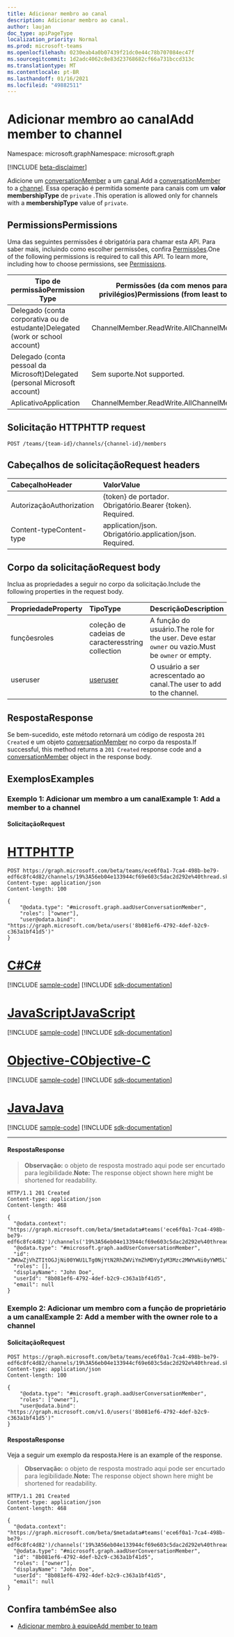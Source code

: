 ```yaml
---
title: Adicionar membro ao canal
description: Adicionar membro ao canal.
author: laujan
doc_type: apiPageType
localization_priority: Normal
ms.prod: microsoft-teams
ms.openlocfilehash: 0230eab4a0b07439f21dc0e44c78b707084ec47f
ms.sourcegitcommit: 1d2adc4062c8e83d23768682cf66a731bccd313c
ms.translationtype: MT
ms.contentlocale: pt-BR
ms.lasthandoff: 01/16/2021
ms.locfileid: "49882511"
---
```

# <a name="add-member-to-channel"></a><span data-ttu-id="e7c63-103">Adicionar membro ao canal</span><span class="sxs-lookup"><span data-stu-id="e7c63-103">Add member to channel</span></span>

<span data-ttu-id="e7c63-104">Namespace: microsoft.graph</span><span class="sxs-lookup"><span data-stu-id="e7c63-104">Namespace: microsoft.graph</span></span>

[!INCLUDE [beta-disclaimer](../../includes/beta-disclaimer.md)]

<span data-ttu-id="e7c63-105">Adicione um [conversationMember](../resources/conversationmember.md) a um [canal](../resources/channel.md).</span><span class="sxs-lookup"><span data-stu-id="e7c63-105">Add a [conversationMember](../resources/conversationmember.md) to a [channel](../resources/channel.md).</span></span> <span data-ttu-id="e7c63-106">Essa operação é permitida somente para canais com um **valor membershipType** de `private` .</span><span class="sxs-lookup"><span data-stu-id="e7c63-106">This operation is allowed only for channels with a **membershipType** value of `private`.</span></span>

## <a name="permissions"></a><span data-ttu-id="e7c63-107">Permissions</span><span class="sxs-lookup"><span data-stu-id="e7c63-107">Permissions</span></span>

<span data-ttu-id="e7c63-p102">Uma das seguintes permissões é obrigatória para chamar esta API. Para saber mais, incluindo como escolher permissões, confira [Permissões](/graph/permissions-reference).</span><span class="sxs-lookup"><span data-stu-id="e7c63-p102">One of the following permissions is required to call this API. To learn more, including how to choose permissions, see [Permissions](/graph/permissions-reference).</span></span>

|<span data-ttu-id="e7c63-110">Tipo de permissão</span><span class="sxs-lookup"><span data-stu-id="e7c63-110">Permission Type</span></span>|<span data-ttu-id="e7c63-111">Permissões (da com menos para a com mais privilégios)</span><span class="sxs-lookup"><span data-stu-id="e7c63-111">Permissions (from least to most privileged)</span></span>|
|---------|-------------|
|<span data-ttu-id="e7c63-112">Delegado (conta corporativa ou de estudante)</span><span class="sxs-lookup"><span data-stu-id="e7c63-112">Delegated (work or school account)</span></span>| <span data-ttu-id="e7c63-113">ChannelMember.ReadWrite.All</span><span class="sxs-lookup"><span data-stu-id="e7c63-113">ChannelMember.ReadWrite.All</span></span> |
|<span data-ttu-id="e7c63-114">Delegado (conta pessoal da Microsoft)</span><span class="sxs-lookup"><span data-stu-id="e7c63-114">Delegated (personal Microsoft account)</span></span>|<span data-ttu-id="e7c63-115">Sem suporte.</span><span class="sxs-lookup"><span data-stu-id="e7c63-115">Not supported.</span></span>|
|<span data-ttu-id="e7c63-116">Aplicativo</span><span class="sxs-lookup"><span data-stu-id="e7c63-116">Application</span></span>| <span data-ttu-id="e7c63-117">ChannelMember.ReadWrite.All</span><span class="sxs-lookup"><span data-stu-id="e7c63-117">ChannelMember.ReadWrite.All</span></span> |

## <a name="http-request"></a><span data-ttu-id="e7c63-118">Solicitação HTTP</span><span class="sxs-lookup"><span data-stu-id="e7c63-118">HTTP request</span></span>
<!-- { "blockType": "ignored"} -->
```http
POST /teams/{team-id}/channels/{channel-id}/members
```

## <a name="request-headers"></a><span data-ttu-id="e7c63-119">Cabeçalhos de solicitação</span><span class="sxs-lookup"><span data-stu-id="e7c63-119">Request headers</span></span>

| <span data-ttu-id="e7c63-120">Cabeçalho</span><span class="sxs-lookup"><span data-stu-id="e7c63-120">Header</span></span>       | <span data-ttu-id="e7c63-121">Valor</span><span class="sxs-lookup"><span data-stu-id="e7c63-121">Value</span></span> |
|:---------------|:--------|
| <span data-ttu-id="e7c63-122">Autorização</span><span class="sxs-lookup"><span data-stu-id="e7c63-122">Authorization</span></span>  | <span data-ttu-id="e7c63-p103">{token} de portador. Obrigatório.</span><span class="sxs-lookup"><span data-stu-id="e7c63-p103">Bearer {token}. Required.</span></span>  |
| <span data-ttu-id="e7c63-125">Content-type</span><span class="sxs-lookup"><span data-stu-id="e7c63-125">Content-type</span></span> | <span data-ttu-id="e7c63-p104">application/json. Obrigatório.</span><span class="sxs-lookup"><span data-stu-id="e7c63-p104">application/json. Required.</span></span> |

## <a name="request-body"></a><span data-ttu-id="e7c63-128">Corpo da solicitação</span><span class="sxs-lookup"><span data-stu-id="e7c63-128">Request body</span></span>

<span data-ttu-id="e7c63-129">Inclua as propriedades a seguir no corpo da solicitação.</span><span class="sxs-lookup"><span data-stu-id="e7c63-129">Include the following properties in the request body.</span></span>

| <span data-ttu-id="e7c63-130">Propriedade</span><span class="sxs-lookup"><span data-stu-id="e7c63-130">Property</span></span>   | <span data-ttu-id="e7c63-131">Tipo</span><span class="sxs-lookup"><span data-stu-id="e7c63-131">Type</span></span> |<span data-ttu-id="e7c63-132">Descrição</span><span class="sxs-lookup"><span data-stu-id="e7c63-132">Description</span></span>|
|:---------------|:--------|:----------|
|<span data-ttu-id="e7c63-133">funções</span><span class="sxs-lookup"><span data-stu-id="e7c63-133">roles</span></span>|<span data-ttu-id="e7c63-134">coleção de cadeias de caracteres</span><span class="sxs-lookup"><span data-stu-id="e7c63-134">string collection</span></span>|<span data-ttu-id="e7c63-135">A função do usuário.</span><span class="sxs-lookup"><span data-stu-id="e7c63-135">The role for the user.</span></span> <span data-ttu-id="e7c63-136">Deve estar `owner` ou vazio.</span><span class="sxs-lookup"><span data-stu-id="e7c63-136">Must be `owner` or empty.</span></span>|
|<span data-ttu-id="e7c63-137">user</span><span class="sxs-lookup"><span data-stu-id="e7c63-137">user</span></span>|[<span data-ttu-id="e7c63-138">user</span><span class="sxs-lookup"><span data-stu-id="e7c63-138">user</span></span>](../resources/user.md)|<span data-ttu-id="e7c63-139">O usuário a ser acrescentado ao canal.</span><span class="sxs-lookup"><span data-stu-id="e7c63-139">The user to add to the channel.</span></span>|

## <a name="response"></a><span data-ttu-id="e7c63-140">Resposta</span><span class="sxs-lookup"><span data-stu-id="e7c63-140">Response</span></span>

<span data-ttu-id="e7c63-141">Se bem-sucedido, este método retornará um código de resposta `201 Created` e um objeto [conversationMember](../resources/conversationmember.md) no corpo da resposta.</span><span class="sxs-lookup"><span data-stu-id="e7c63-141">If successful, this method returns a `201 Created` response code and a [conversationMember](../resources/conversationmember.md) object in the response body.</span></span>

## <a name="examples"></a><span data-ttu-id="e7c63-142">Exemplos</span><span class="sxs-lookup"><span data-stu-id="e7c63-142">Examples</span></span>

### <a name="example-1-add-a-member-to-a-channel"></a><span data-ttu-id="e7c63-143">Exemplo 1: Adicionar um membro a um canal</span><span class="sxs-lookup"><span data-stu-id="e7c63-143">Example 1: Add a member to a channel</span></span>

#### <a name="request"></a><span data-ttu-id="e7c63-144">Solicitação</span><span class="sxs-lookup"><span data-stu-id="e7c63-144">Request</span></span>

# <a name="http"></a>[<span data-ttu-id="e7c63-145">HTTP</span><span class="sxs-lookup"><span data-stu-id="e7c63-145">HTTP</span></span>](#tab/http)
<!-- {
  "blockType": "request",
  "name": "channel_add_member"
} -->
```http
POST https://graph.microsoft.com/beta/teams/ece6f0a1-7ca4-498b-be79-edf6c8fc4d82/channels/19%3A56eb04e133944cf69e603c5dac2d292e%40thread.skype/members
Content-type: application/json
Content-length: 100

{
    "@odata.type": "#microsoft.graph.aadUserConversationMember",
    "roles": ["owner"],
    "user@odata.bind": "https://graph.microsoft.com/beta/users('8b081ef6-4792-4def-b2c9-c363a1bf41d5')"
}
```
# <a name="c"></a>[<span data-ttu-id="e7c63-146">C#</span><span class="sxs-lookup"><span data-stu-id="e7c63-146">C#</span></span>](#tab/csharp)
[!INCLUDE [sample-code](../includes/snippets/csharp/channel-add-member-csharp-snippets.md)]
[!INCLUDE [sdk-documentation](../includes/snippets/snippets-sdk-documentation-link.md)]

# <a name="javascript"></a>[<span data-ttu-id="e7c63-147">JavaScript</span><span class="sxs-lookup"><span data-stu-id="e7c63-147">JavaScript</span></span>](#tab/javascript)
[!INCLUDE [sample-code](../includes/snippets/javascript/channel-add-member-javascript-snippets.md)]
[!INCLUDE [sdk-documentation](../includes/snippets/snippets-sdk-documentation-link.md)]

# <a name="objective-c"></a>[<span data-ttu-id="e7c63-148">Objective-C</span><span class="sxs-lookup"><span data-stu-id="e7c63-148">Objective-C</span></span>](#tab/objc)
[!INCLUDE [sample-code](../includes/snippets/objc/channel-add-member-objc-snippets.md)]
[!INCLUDE [sdk-documentation](../includes/snippets/snippets-sdk-documentation-link.md)]

# <a name="java"></a>[<span data-ttu-id="e7c63-149">Java</span><span class="sxs-lookup"><span data-stu-id="e7c63-149">Java</span></span>](#tab/java)
[!INCLUDE [sample-code](../includes/snippets/java/channel-add-member-java-snippets.md)]
[!INCLUDE [sdk-documentation](../includes/snippets/snippets-sdk-documentation-link.md)]

---


#### <a name="response"></a><span data-ttu-id="e7c63-150">Resposta</span><span class="sxs-lookup"><span data-stu-id="e7c63-150">Response</span></span>

><span data-ttu-id="e7c63-151">**Observação:** o objeto de resposta mostrado aqui pode ser encurtado para legibilidade.</span><span class="sxs-lookup"><span data-stu-id="e7c63-151">**Note:** The response object shown here might be shortened for readability.</span></span> 
<!-- {
  "blockType": "response",
  "truncated": true,
  "@odata.type": "microsoft.graph.conversationMember"
} -->

```http
HTTP/1.1 201 Created
Content-type: application/json
Content-length: 468

{
  "@odata.context": "https://graph.microsoft.com/beta/$metadata#teams('ece6f0a1-7ca4-498b-be79-edf6c8fc4d82')/channels('19%3A56eb04e133944cf69e603c5dac2d292e%40thread.skype')/members/microsoft.graph.aadUserConversationMember/$entity",
  "@odata.type": "#microsoft.graph.aadUserConversationMember",
  "id": "ZWUwZjVhZTItOGJjNi00YWU1LTg0NjYtN2RhZWViYmZhMDYyIyM3Mzc2MWYwNi0yYWM5LTQ2OWMtOWYxMC0yNzlhOGNjMjY3Zjk=",
  "roles": [],
  "displayName": "John Doe",
  "userId": "8b081ef6-4792-4def-b2c9-c363a1bf41d5",
  "email": null
}
```

### <a name="example-2-add-a-member-with-the-owner-role-to-a-channel"></a><span data-ttu-id="e7c63-152">Exemplo 2: Adicionar um membro com a função de proprietário a um canal</span><span class="sxs-lookup"><span data-stu-id="e7c63-152">Example 2: Add a member with the owner role to a channel</span></span>

#### <a name="request"></a><span data-ttu-id="e7c63-153">Solicitação</span><span class="sxs-lookup"><span data-stu-id="e7c63-153">Request</span></span>
<!-- {
  "blockType": "request",
  "name": "channel_add_member"
} -->

```http
POST https://graph.microsoft.com/beta/teams/ece6f0a1-7ca4-498b-be79-edf6c8fc4d82/channels/19%3A56eb04e133944cf69e603c5dac2d292e%40thread.skype/members
Content-type: application/json
Content-length: 100

{
    "@odata.type": "#microsoft.graph.aadUserConversationMember",
    "roles": ["owner"],
    "user@odata.bind": "https://graph.microsoft.com/v1.0/users('8b081ef6-4792-4def-b2c9-c363a1bf41d5')"
}
```

#### <a name="response"></a><span data-ttu-id="e7c63-154">Resposta</span><span class="sxs-lookup"><span data-stu-id="e7c63-154">Response</span></span>

<span data-ttu-id="e7c63-155">Veja a seguir um exemplo da resposta.</span><span class="sxs-lookup"><span data-stu-id="e7c63-155">Here is an example of the response.</span></span>

><span data-ttu-id="e7c63-156">**Observação:** o objeto de resposta mostrado aqui pode ser encurtado para legibilidade.</span><span class="sxs-lookup"><span data-stu-id="e7c63-156">**Note:** The response object shown here might be shortened for readability.</span></span> 
<!-- {
  "blockType": "response",
  "truncated": true,
  "@odata.type": "microsoft.graph.conversationMember"
} -->

```http
HTTP/1.1 201 Created
Content-type: application/json
Content-length: 468

{
  "@odata.context": "https://graph.microsoft.com/beta/$metadata#teams('ece6f0a1-7ca4-498b-be79-edf6c8fc4d82')/channels('19%3A56eb04e133944cf69e603c5dac2d292e%40thread.skype')/members/microsoft.graph.aadUserConversationMember/$entity",
  "@odata.type": "#microsoft.graph.aadUserConversationMember",
  "id": "8b081ef6-4792-4def-b2c9-c363a1bf41d5",
  "roles": ["owner"],
  "displayName": "John Doe",
  "userId": "8b081ef6-4792-4def-b2c9-c363a1bf41d5",
  "email": null
}
```

## <a name="see-also"></a><span data-ttu-id="e7c63-157">Confira também</span><span class="sxs-lookup"><span data-stu-id="e7c63-157">See also</span></span>

- [<span data-ttu-id="e7c63-158">Adicionar membro à equipe</span><span class="sxs-lookup"><span data-stu-id="e7c63-158">Add member to team</span></span>](team-post-members.md)

<!-- uuid: 8fcb5dbc-d5aa-4681-8e31-b001d5168d79
2015-10-25 14:57:30 UTC -->
<!--
{
  "type": "#page.annotation",
  "description": "Add member to channel",
  "keywords": "",
  "section": "documentation",
  "tocPath": "",
  "suppressions": [
  ]
}
-->
